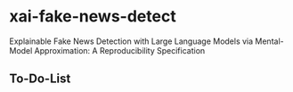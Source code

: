 # xai-fake-news-detect

Explainable Fake News Detection with Large Language Models via Mental-Model Approximation: A Reproducibility Specification

## To-Do-List
